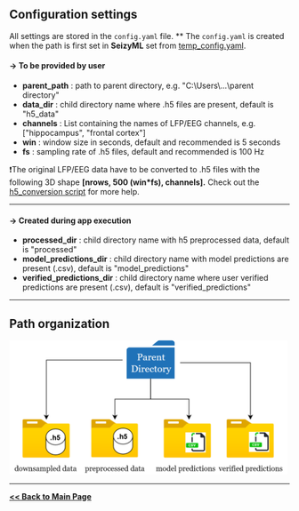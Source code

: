 ## Configuration settings

All settings are stored in the `config.yaml` file.
** The `config.yaml` is created when the path is first set in **SeizyML** set from [temp_config.yaml](/temp_config.yaml).

#### -> To be provided by user
- **parent_path** : path to parent directory, e.g. "C:\\Users\\...\\parent directory"
- **data_dir** : child directory name where .h5 files are present, default is "h5_data"
- **channels** : List containing the names of LFP/EEG channels, e.g. ["hippocampus", "frontal cortex"]
- **win** : window size in seconds, default and recommended is 5 seconds
- **fs** : sampling rate of .h5 files, default and recommended is 100 Hz

:exclamation:The original LFP/EEG data have to be converted to .h5 files with the following 3D shape **[nrows, 500 (win*fs), channels].**
Check out the [h5_conversion script](/examples/to_h5.py) for more help.

---

#### -> Created during app execution
- **processed_dir** : child directory name with h5 preprocessed data, default is "processed"
- **model_predictions_dir** : child directory name with model predictions are present (.csv), default is "model_predictions"
- **verified_predictions_dir** : child directory name where user verified predictions are present (.csv), default is "verified_predictions"

---
## Path organization

<img src="configuration_paths.png" width="500">

---

**[<< Back to Main Page](/README.md)**

